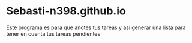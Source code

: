 # Sebasti-n398.github.io
Este programa es para que anotes tus tareas y así generar una lista para tener en cuenta tus tareas pendientes
